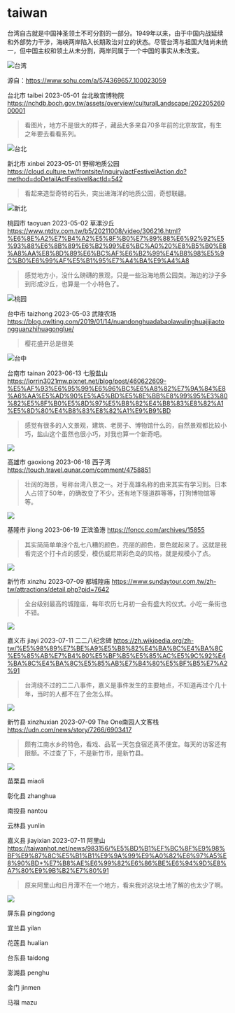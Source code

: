 # taiwan



台湾自古就是中国神圣领土不可分割的一部分。1949年以来，由于中国内战延续和外部势力干涉，海峡两岸陷入长期政治对立的状态。尽管台湾与祖国大陆尚未统一，但中国主权和领土从未分割，两岸同属于一个中国的事实从未改变。

![台湾](taiwan.png)

源自：https://www.sohu.com/a/574369657_100023059



台北市 taibei 2023-05-01 台北故宫博物院 https://nchdb.boch.gov.tw/assets/overview/culturalLandscape/20220526000001

> 看图片，地方不是很大的样子，藏品大多来自70多年前的北京故宫，有生之年要去看看系列。

![台北](taibei.jpg)

新北市 xinbei 2023-05-01 野柳地质公园 https://cloud.culture.tw/frontsite/inquiry/actFestivelAction.do?method=doDetailActFestivel&actId=542

> 看起来造型奇特的石头，突出进海洋的地质公园，奇想联翩。

![新北](xinbei.jpg)

桃园市 taoyuan 2023-05-02 草漯沙丘 https://www.ntdtv.com.tw/b5/20211008/video/306216.html?%E6%8E%A2%E7%B4%A2%E5%8F%B0%E7%89%88%E6%92%92%E5%93%88%E6%8B%89%E6%B2%99%E6%BC%A0%20%E8%B5%B0%E8%A8%AA%E8%8D%89%E6%BC%AF%E6%B2%99%E4%B8%98%E5%9C%B0%E6%99%AF%E5%B1%95%E7%A4%BA%E9%A4%A8

> 感觉地方小，没什么磅礴的景观，只是一些沿海地质公园类。海边的沙子多到形成沙丘，也算是一个小特色了。

![桃园](taoyuan.jpg)

台中市 taizhong 2023-05-03 武陵农场 https://blog.owlting.com/2019/01/14/nuandonghuadabaolawulinghuajijiaotongguanzhihuagonglue/

> 樱花盛开总是很美

![台中](taizhong.jpg)

台南市 tainan 2023-06-13 七股盐山 https://lorrin3021mw.pixnet.net/blog/post/460622609-%E5%AF%93%E6%95%99%E6%96%BC%E6%A8%82%E7%9A%84%E8%A6%AA%E5%AD%90%E5%A5%BD%E5%8E%BB%E8%99%95%E3%80%82%E5%8F%B0%E5%8D%97%E5%B8%82%E4%B8%83%E8%82%A1%E5%8D%80%E4%B8%83%E8%82%A1%E9%B9%BD

> 感觉有很多的人文景观，建筑、老房子、博物馆什么的，自然景观都比较小巧，盐山这个虽然也很小巧，对我也算一个新奇吧。

![](tainan.jpeg)

高雄市 gaoxiong 2023-06-18 西子湾 https://touch.travel.qunar.com/comment/4758851

> 壮阔的海景，号称台湾八景之一。对于高雄名称的由来其实有学习到。日本人占领了50年，的确改变了不少。还有地下隧道群等等，打狗博物馆等等。

![](gaoxiong.jpg)

基隆市 jilong 2023-06-19 正滨渔港 https://foncc.com/archives/15855

> 其实简简单单涂个乱七八糟的颜色，亮丽的颜色，景色就起来了。这就是我看完这个打卡点的感受，模仿威尼斯彩色岛的风格，就是规模小了点。

![](jilong.jpg)

新竹市 xinzhu 2023-07-09 都城隍庙 https://www.sundaytour.com.tw/zh-tw/attractions/detail.php?pid=7642

> 全台级别最高的城隍庙，每年农历七月初一会有盛大的仪式。小吃一条街也不错。

![](xinzhu.jpg)



嘉义市 jiayi 2023-07-11 二二八纪念碑 https://zh.wikipedia.org/zh-tw/%E5%98%89%E7%BE%A9%E5%B8%82%E4%BA%8C%E4%BA%8C%E5%85%AB%E7%B4%80%E5%BF%B5%E5%85%AC%E5%9C%92%E4%BA%8C%E4%BA%8C%E5%85%AB%E7%B4%80%E5%BF%B5%E7%A2%91

> 台湾绕不过的二二八事件，嘉义是事件发生的主要地点，不知道再过个几十年，当时的人都不在了会怎么样。

![](jiayi.JPG)

新竹县 xinzhuxian 2023-07-09 The One南园人文客栈 https://udn.com/news/story/7266/6903417

> 颇有江南水乡的特色，看戏、品茗一天包食宿还真不便宜。每天的访客还有限额。不过查了下，不是新竹市，是新竹县。

![](xinzhuxian.jpg)

苗栗县 miaoli

彰化县 zhanghua

南投县 nantou

云林县 yunlin

嘉义县 jiayixian 2023-07-11 阿里山 https://taiwanhot.net/news/983156/%E5%BD%B1%EF%BC%8F%E9%98%BF%E9%87%8C%E5%B1%B1%E9%9A%99%E9%A0%82%E6%97%A5%E8%90%BD+%E7%B8%AE%E6%99%82%E6%86%BE%E6%94%9D%E8%A7%80%E9%9B%B2%E7%80%91

> 原来阿里山和日月潭不在一个地方，看来我对这块土地了解的也太少了啊。

![](jiayixian.jpeg)

屏东县 pingdong

宜兰县 yilan

花莲县 hualian

台东县 taidong

澎湖县 penghu

金门 jinmen

马祖 mazu
